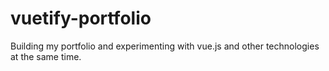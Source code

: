 # vuetify-portfolio

Building my portfolio and experimenting with vue.js and other technologies at the same time.